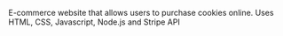 E-commerce website that allows users to purchase cookies online. Uses HTML, CSS, Javascript, Node.js and Stripe API

